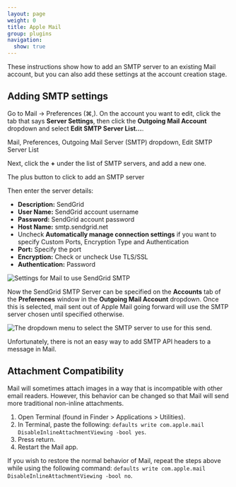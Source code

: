 ```yaml
---
layout: page
weight: 0
title: Apple Mail
group: plugins
navigation:
  show: true
---
```


These instructions show how to add an SMTP server to an existing Mail account, but you can also add these settings at the account creation stage.

## 	Adding SMTP settings

Go to Mail -\> Preferences (⌘,). On the account you want to edit, click the tab that says **Server Settings**, then click the **Outgoing Mail Account** dropdown and select **Edit SMTP Server List...**.

Mail, Preferences, Outgoing Mail Server (SMTP) dropdown, Edit SMTP Server List

Next, click the **+** under the list of SMTP servers, and add a new one.

The plus button to click to add an SMTP server

Then enter the server details:

-   **Description:** SendGrid
-   **User Name:** SendGrid account username
-   **Password:** SendGrid account password
-   **Host Name:** smtp.sendgrid.net
-   Uncheck **Automatically manage connection settings** if you want to specify Custom Ports, Encryption Type and       Authentication
-   **Port:** Specify the port
-   **Encryption:** Check or uncheck Use TLS/SSL
-   **Authentication:** Password

![Settings for Mail to use SendGrid SMTP]({{root_url}}/images/NewAppleMail_Step_3.png "SendGrid SMTP server settings")

Now the SendGrid SMTP Server can be specified on the **Accounts** tab of the **Preferences** window in the **Outgoing Mail Account** dropdown. Once this is selected, mail sent out of Apple Mail going forward will use the SMTP server chosen until specified otherwise.

![The dropdown menu to select the SMTP server to use for this send.]({{root_url}}/images/NewAppleMail_Step_4.png "SMTP server dropdown")

<call-out>

Unfortunately, there is not an easy way to add SMTP API headers to a message in Mail.

</call-out>

## 	Attachment Compatibility

Mail will sometimes attach images in a way that is incompatible with other email readers. However, this behavior can be changed so that Mail will send more traditional non-inline attachments.

1. Open Terminal (found in Finder > Applications > Utilities).
1. In Terminal, paste the following: ```defaults write com.apple.mail DisableInlineAttachmentViewing -bool yes```.
1. Press return.
1. Restart the Mail app.

If you wish to restore the normal behavior of Mail, repeat the steps above while using the following command: ```defaults write com.apple.mail DisableInlineAttachmentViewing -bool no```.
